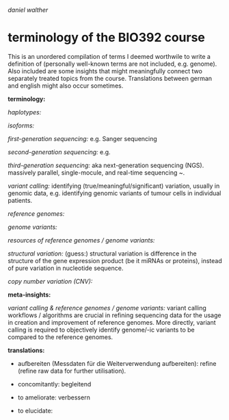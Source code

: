 _daniel walther_


# terminology of the BIO392 course

This is an unordered compilation of terms I deemed worthwile to write a definition of (personally well-known terms are not included, e.g. genome). Also included are some insights that might meaningfully connect two separately treated topics from the course. Translations between german and english might also occur sometimes.


__terminology:__

_haplotypes:_

_isoforms:_

_first-generation sequencing:_ e.g. Sanger sequencing

_second-generation sequencing:_ e.g. 

_third-generation sequencing:_ aka next-generation sequencing (NGS). massively parallel, single-mocule, and real-time sequencing ~.

_variant calling:_ identifying (true/meaningful/significant) variation, usually in genomic data, e.g. identifying genomic variants of tumour cells in individual patients.

_reference genomes:_

_genome variants:_

_resources of reference genomes / genome variants:_

_structural variation:_ (guess:) structural variation is difference in the structure of the gene expression product (be it miRNAs or proteins), instead of pure variation in nucleotide sequence.

_copy number variation (CNV):_


__meta-insights:__

_variant calling & reference genomes / genome variants:_ variant calling workflows / algorithms are crucial in refining sequencing data for the usage in creation and improvement of reference genomes. More directly, variant calling is required to objectively identify genome/-ic variants to be compared to the reference genomes.


__translations:__

- aufbereiten (Messdaten für die Weiterverwendung aufbereiten): refine (refine raw data for further utilisation).

- concomitantly: begleitend

- to ameliorate: verbessern

- to elucidate:
